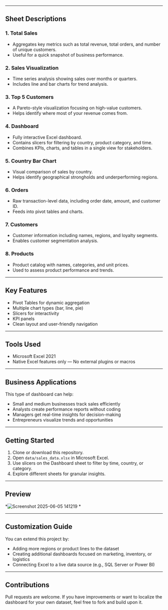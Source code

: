 

---

## Sheet Descriptions

### 1. **Total Sales**
   - Aggregates key metrics such as total revenue, total orders, and number of unique customers.
   - Useful for a quick snapshot of business performance.

### 2. **Sales Visualization**
   - Time series analysis showing sales over months or quarters.
   - Includes line and bar charts for trend analysis.

### 3. **Top 5 Customers**
   - A Pareto-style visualization focusing on high-value customers.
   - Helps identify where most of your revenue comes from.

### 4. **Dashboard**
   - Fully interactive Excel dashboard.
   - Contains slicers for filtering by country, product category, and time.
   - Combines KPIs, charts, and tables in a single view for stakeholders.

### 5. **Country Bar Chart**
   - Visual comparison of sales by country.
   - Helps identify geographical strongholds and underperforming regions.

### 6. **Orders**
   - Raw transaction-level data, including order date, amount, and customer ID.
   - Feeds into pivot tables and charts.

### 7. **Customers**
   - Customer information including names, regions, and loyalty segments.
   - Enables customer segmentation analysis.

### 8. **Products**
   - Product catalog with names, categories, and unit prices.
   - Used to assess product performance and trends.

---

##  Key Features

- Pivot Tables for dynamic aggregation
- Multiple chart types (bar, line, pie)
- Slicers for interactivity
- KPI panels
- Clean layout and user-friendly navigation

---

## Tools Used

- Microsoft Excel 2021
- Native Excel features only — No external plugins or macros

---

## Business Applications

This type of dashboard can help:
- Small and medium businesses track sales efficiently
- Analysts create performance reports without coding
- Managers get real-time insights for decision-making
- Entrepreneurs visualize trends and opportunities

---

## Getting Started

1. Clone or download this repository.
2. Open `data/sales_data.xlsx` in Microsoft Excel.
3. Use slicers on the Dashboard sheet to filter by time, country, or category.
4. Explore different sheets for granular insights.

---

## Preview

*![Screenshot 2025-06-05 141219](https://github.com/user-attachments/assets/5b68ba5c-35e4-4772-88b9-456858a061a0)
*

---

##  Customization Guide

You can extend this project by:
- Adding more regions or product lines to the dataset
- Creating additional dashboards focused on marketing, inventory, or logistics
- Connecting Excel to a live data source (e.g., SQL Server or Power BI)


---

## Contributions

Pull requests are welcome. If you have improvements or want to localize the dashboard for your own dataset, feel free to fork and build upon it.


